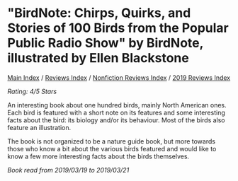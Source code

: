 # "BirdNote: Chirps, Quirks, and Stories of 100 Birds from the Popular Public Radio Show" by BirdNote, illustrated by Ellen Blackstone

[Main Index](../../../README.md) / [Reviews Index](../../README.md) / [Nonfiction Reviews Index](../README.md) / [2019 Reviews Index](README.md)

*Rating: 4/5 Stars*

An interesting book about one hundred birds, mainly North American ones. Each bird is featured with a short note on its features and some interesting facts about the bird: its biology and/or its behaviour. Most of the birds also feature an illustration.

The book is not organized to be a nature guide book, but more towards those who know a bit about the various birds featured and would like to know a few more interesting facts about the birds themselves.

*Book read from 2019/03/19 to 2019/03/21*
